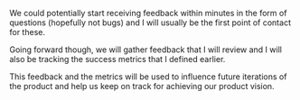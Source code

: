 We could potentially start receiving feedback within minutes in the form of questions (hopefully not bugs) and I will usually be the first point of contact for these.

Going forward though, we will gather feedback that I will review and I will also be tracking the success metrics that I defined earlier.

This feedback and the metrics will be used to influence future iterations of the product and help us keep on track for achieving our product vision.
